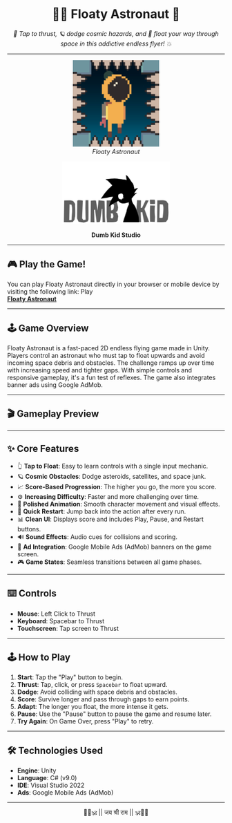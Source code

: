 ﻿<div align="center">
  <h1 style="border-bottom: none;">
    🧑‍🚀 Floaty Astronaut 🌌
  </h1>
</div>

<p align="center">
    <em>
        🌌 Tap to thrust, 🪐 dodge cosmic hazards, and 🚀 float your way through space in this addictive endless flyer! 💥
    </em>
</p>

---

<p align="center" width="100%">
  <img src="./Floaty Astronaut/Assets/dumb kid/Logo.png" alt="Floaty Astronaut Icon" width="200"/>
  <br/>
    <em>Floaty Astronaut</em>
</p>

<div align="center">
  <img src="./Floaty Astronaut/Assets/dumb kid/dumb kid2.png" alt="Your Studio Logo" width="250"/> 
  <p><strong>Dumb Kid Studio</strong></p>
</div>

---

## 🎮 Play the Game!

You can play Floaty Astronaut directly in your browser or mobile device by visiting the following link: Play  
**[Floaty Astronaut](https://vinsmokesomya.github.io/Floaty-Astronaut/)** 

---

## 🕹️ Game Overview

Floaty Astronaut is a fast-paced 2D endless flying game made in Unity. Players control an astronaut who must tap to float upwards and avoid incoming space debris and obstacles. The challenge ramps up over time with increasing speed and tighter gaps. With simple controls and responsive gameplay, it's a fun test of reflexes. The game also integrates banner ads using Google AdMob.

---

## 🎬 Gameplay Preview

<p align="center">

</p>

---

## ✨ Core Features

*   👆 **Tap to Float**: Easy to learn controls with a single input mechanic.
*   🪐 **Cosmic Obstacles**: Dodge asteroids, satellites, and space junk.
*   📈 **Score-Based Progression**: The higher you go, the more you score.
*   ⚙️ **Increasing Difficulty**: Faster and more challenging over time.
*   🤖 **Polished Animation**: Smooth character movement and visual effects.
*   🔁 **Quick Restart**: Jump back into the action after every run.
*   📊 **Clean UI**: Displays score and includes Play, Pause, and Restart buttons.
*   🔊 **Sound Effects**: Audio cues for collisions and scoring.
*   📱 **Ad Integration**: Google Mobile Ads (AdMob) banners on the game screen.
*   🎮 **Game States**: Seamless transitions between all game phases.

---

## ⌨️ Controls

*   **Mouse**: Left Click to Thrust
*   **Keyboard**: Spacebar to Thrust
*   **Touchscreen**: Tap screen to Thrust

---

## 🕹️ How to Play

1.  **Start**: Tap the "Play" button to begin.
2.  **Thrust**: Tap, click, or press `Spacebar` to float upward.
3.  **Dodge**: Avoid colliding with space debris and obstacles.
4.  **Score**: Survive longer and pass through gaps to earn points.
5.  **Adapt**: The longer you float, the more intense it gets.
6.  **Pause**: Use the "Pause" button to pause the game and resume later.
7.  **Try Again**: On Game Over, press "Play" to retry.

---

## 🛠️ Technologies Used

*   **Engine**: Unity
*   **Language**: C# (v9.0)
*   **IDE**: Visual Studio 2022
*   **Ads**: Google Mobile Ads (AdMob)

---

<div align="center">
  🚩🧡🕉️ || जय श्री राम || 🕉️🧡🚩
</div>
